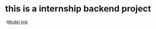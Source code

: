 # this is a internship backend project
-[Model link](https://app.eraser.io/workspace/YtPqZ1VogxGy1jzIDkzj )